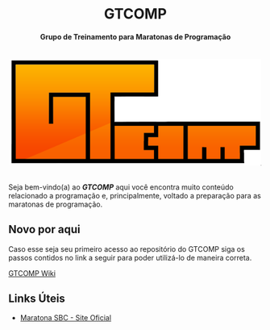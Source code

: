 <h1 align='center' style='margin-top: 10px;'>GTCOMP</h1>
<h4 align='center'>Grupo de Treinamento para Maratonas de Programação</h4>

<br>
<div align="center">
<img src="./assets/gtcomp_logo.png" width="500rem" />
</div>
<br>

Seja bem-vindo(a) ao **_GTCOMP_** aqui você encontra muito conteúdo relacionado a programação e, principalmente, voltado a preparação para as maratonas de programação.

## Novo por aqui

Caso esse seja seu primeiro acesso ao repositório do GTCOMP siga os passos contidos no link a seguir para poder utilizá-lo de maneira correta.

[GTCOMP Wiki](https://github.com/gtcomp/gtcomp/wiki)

## Links Úteis

- [Maratona SBC - Site Oficial](http://maratona.sbc.org.br/)
